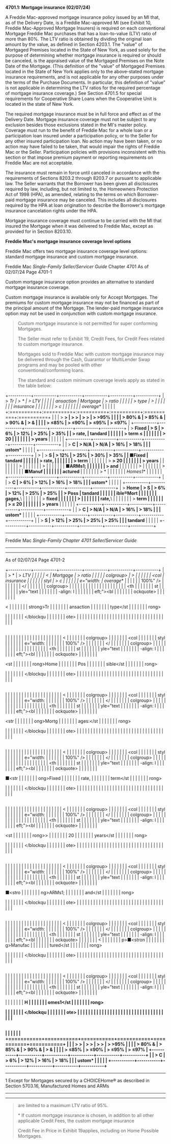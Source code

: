 **4701.1: Mortgage insurance (02/07/24)**

A Freddie Mac-approved mortgage insurance policy issued by an MI that,
as of the Delivery Date, is a Freddie Mac-approved MI (see Exhibit 10,
Freddie Mac-Approved Mortgage Insurers) is required on each conventional
Mortgage Freddie Mac purchases that has a loan-to-value (LTV) ratio of
more than 80%. The LTV ratio is obtained by dividing the original loan
amount by the value, as defined in Section 4203.1. The "value" of
Mortgaged Premises located in the State of New York, as used solely for
the purpose of determining whether mortgage insurance is required or
should be canceled, is the appraised value of the Mortgaged Premises on
the Note Date of the Mortgage. (This definition of the "value" of
Mortgaged Premises located in the State of New York applies only to the
above-stated mortgage insurance requirements, and is not applicable for
any other purposes under the terms of the Purchase Documents. In
particular, this definition of "value" is not applicable in determining
the LTV ratios for the required percentage of mortgage insurance
coverage.) See Section 4701.5 for special requirements for Cooperative
Share Loans when the Cooperative Unit is located in the state of New
York.

The required mortgage insurance must be in full force and effect as of
the Delivery Date. Mortgage insurance coverage must not be subject to
any exclusion besides those exclusions stated in the MI's master policy.
Coverage must run to the benefit of Freddie Mac for a whole loan or a
participation loan insured under a participation policy, or to the
Seller for any other insured participation loan. No action may have been
taken, or no action may have failed to be taken, that would impair the
rights of Freddie Mac or the Seller. Participation policies with
provisions inconsistent with this section or that impose premium payment
or reporting requirements on Freddie Mac are not acceptable.

The insurance must remain in force until canceled in accordance with the
requirements of Sections 8203.2 through 8203.7 or pursuant to applicable
law. The Seller warrants that the Borrower has been given all
disclosures required by law, including, but not limited to, the
Homeowners Protection Act of 1998 (HPA), as amended, relating to the
terms on which Borrower-paid mortgage insurance may be canceled. This
includes all disclosures required by the HPA at loan origination to
describe the Borrower's mortgage insurance cancelation rights under the
HPA.

Mortgage insurance coverage must continue to be carried with the MI that
insured the Mortgage when it was delivered to Freddie Mac, except as
provided for in Section 8203.10.

**Freddie Mac's mortgage insurance coverage level options**

Freddie Mac offers two mortgage insurance coverage level options:
standard mortgage insurance and custom mortgage insurance.

Freddie Mac *Single-Family Seller/Servicer Guide* Chapter 4701 As of
02/07/24 Page 4701-1

Custom mortgage insurance option provides an alternative to standard
mortgage insurance coverage.

Custom mortgage insurance is available only for Accept Mortgages. The
premiums for custom mortgage insurance may not be financed as part of
the principal amount of the Mortgage. The lender-paid mortgage insurance
option may not be used in conjunction with custom mortgage insurance.

> Custom mortgage insurance is not permitted for super conforming
> Mortgages.
>
> The Seller must refer to Exhibit 19, Credit Fees, for Credit Fees
> related to custom mortgage insurance.
>
> Mortgages sold to Freddie Mac with custom mortgage insurance may be
> delivered through the Cash, Guarantor or MultiLender Swap programs and
> may be pooled with other\
> conventional/conforming loans.
>
> The standard and custom minimum coverage levels apply as stated in the
> table below:

+-----------+-----------+-----------+-----------+-----------+-----------+
| > **Tr    | > *       | > **LTV   |           |           |           |
| ansaction | *Mortgage | > ratio** |           |           |           |
| > type**  | >         |           |           |           |           |
|           | insurance |           |           |           |           |
|           | > c       |           |           |           |           |
|           | overage** |           |           |           |           |
+:==========+:==========+:==========+:==========+:==========+:==========+
|           |           | > **\>    | > **\>    | > **\>    | > **\>95% |
|           |           | > 80% &   | > 85% &   | > 90% &   | > &       |
|           |           | > ≤85%**  | > ≤90%**  | > ≤95%**  | > ≤97%**  |
+-----------+-----------+-----------+-----------+-----------+-----------+
| > **Fixed | > **S     | > 6%      | > 12%     | > 25%     | > 35%     |
| > rate,   | tandard** |           |           |           |           |
| > term ≤  |           |           |           |           |           |
| > 20      |           |           |           |           |           |
| > years** |           |           |           |           |           |
+-----------+-----------+-----------+-----------+-----------+-----------+
|           | > **C     | > N/A     | > N/A     | > 16%     | > 18%     |
|           | ustom\*** |           |           |           |           |
+-----------+-----------+-----------+-----------+-----------+-----------+
| >         | > **S     | > 12%     | > 25%     | > 30%     | > 35%     |
|  ■**Fixed | tandard** |           |           |           |           |
| > rate,   |           |           |           |           |           |
| > term**  |           |           |           |           |           |
| > **\> 20 |           |           |           |           |           |
| > years** |           |           |           |           |           |
| >         |           |           |           |           |           |
| >         |           |           |           |           |           |
| ■**ARMs1; |           |           |           |           |           |
| > and**   |           |           |           |           |           |
| >         |           |           |           |           |           |
| >         |           |           |           |           |           |
|  ■**Manuf |           |           |           |           |           |
| actured** |           |           |           |           |           |
| > *       |           |           |           |           |           |
| *Homes1** |           |           |           |           |           |
+-----------+-----------+-----------+-----------+-----------+-----------+
|           | > **C     | > 6%      | > 12%     | > 16%     | > 18%     |
|           | ustom\*** |           |           |           |           |
+-----------+-----------+-----------+-----------+-----------+-----------+
| > **Home  | > **S     | > 6%      | > 12%     | > 25%     | > 25%     |
| > Poss    | tandard** |           |           |           |           |
| ible®Mort |           |           |           |           |           |
| gages,**\ |           |           |           |           |           |
| > **fixed |           |           |           |           |           |
| >         |           |           |           |           |           |
|  rate,**\ |           |           |           |           |           |
| > **term  |           |           |           |           |           |
| > ≤ 20    |           |           |           |           |           |
| > years** |           |           |           |           |           |
+-----------+-----------+-----------+-----------+-----------+-----------+
|           | > **C     | > N/A     | > N/A     | > 16%     | > 18%     |
|           | ustom\*** |           |           |           |           |
+-----------+-----------+-----------+-----------+-----------+-----------+
|           | > **S     | > 12%     | > 25%     | > 25%     | > 25%     |
|           | tandard** |           |           |           |           |
+-----------+-----------+-----------+-----------+-----------+-----------+

  -----------------------------------------------------------------------
  Freddie Mac *Single-Family          Chapter 4701
  Seller/Servicer Guide*              
  ----------------------------------- -----------------------------------

  -----------------------------------------------------------------------

As of 02/07/24 Page 4701-2

+-----------+-----------+-----------+-----------+-----------+-----------+
| <table>   | > *       | > **LTV   |           |           |           |
| <         | *Mortgage | > ratio** |           |           |           |
| colgroup> | >         |           |           |           |           |
| <col      | insurance |           |           |           |           |
| styl      | > c       |           |           |           |           |
| e="width: | overage** |           |           |           |           |
|  100%" /> |           |           |           |           |           |
| </        |           |           |           |           |           |
| colgroup> |           |           |           |           |           |
| <thead>   |           |           |           |           |           |
| <tr>      |           |           |           |           |           |
| <th       |           |           |           |           |           |
| st        |           |           |           |           |           |
| yle="text |           |           |           |           |           |
| -align: l |           |           |           |           |           |
| eft;"><bl |           |           |           |           |           |
| ockquote> |           |           |           |           |           |
| <p><      |           |           |           |           |           |
| strong>Tr |           |           |           |           |           |
| ansaction |           |           |           |           |           |
| type</st  |           |           |           |           |           |
| rong></p> |           |           |           |           |           |
| </blockqu |           |           |           |           |           |
| ote></th> |           |           |           |           |           |
| </tr>     |           |           |           |           |           |
| </thead>  |           |           |           |           |           |
| <tbody>   |           |           |           |           |           |
| </tbody>  |           |           |           |           |           |
| </table>  |           |           |           |           |           |
|           |           |           |           |           |           |
| <table>   |           |           |           |           |           |
| <         |           |           |           |           |           |
| colgroup> |           |           |           |           |           |
| <col      |           |           |           |           |           |
| styl      |           |           |           |           |           |
| e="width: |           |           |           |           |           |
|  100%" /> |           |           |           |           |           |
| </        |           |           |           |           |           |
| colgroup> |           |           |           |           |           |
| <thead>   |           |           |           |           |           |
| <tr>      |           |           |           |           |           |
| <th       |           |           |           |           |           |
| st        |           |           |           |           |           |
| yle="text |           |           |           |           |           |
| -align: l |           |           |           |           |           |
| eft;"><bl |           |           |           |           |           |
| ockquote> |           |           |           |           |           |
| <p><st    |           |           |           |           |           |
| rong>Home |           |           |           |           |           |
| Pos       |           |           |           |           |           |
| sible</st |           |           |           |           |           |
| rong></p> |           |           |           |           |           |
| </blockqu |           |           |           |           |           |
| ote></th> |           |           |           |           |           |
| </tr>     |           |           |           |           |           |
| </thead>  |           |           |           |           |           |
| <tbody>   |           |           |           |           |           |
| </tbody>  |           |           |           |           |           |
| </table>  |           |           |           |           |           |
|           |           |           |           |           |           |
| <table>   |           |           |           |           |           |
| <         |           |           |           |           |           |
| colgroup> |           |           |           |           |           |
| <col      |           |           |           |           |           |
| styl      |           |           |           |           |           |
| e="width: |           |           |           |           |           |
|  100%" /> |           |           |           |           |           |
| </        |           |           |           |           |           |
| colgroup> |           |           |           |           |           |
| <thead>   |           |           |           |           |           |
| <tr>      |           |           |           |           |           |
| <th       |           |           |           |           |           |
| st        |           |           |           |           |           |
| yle="text |           |           |           |           |           |
| -align: l |           |           |           |           |           |
| eft;"><bl |           |           |           |           |           |
| ockquote> |           |           |           |           |           |
| <p><str   |           |           |           |           |           |
| ong>Mortg |           |           |           |           |           |
| ages:</st |           |           |           |           |           |
| rong></p> |           |           |           |           |           |
| </blockqu |           |           |           |           |           |
| ote></th> |           |           |           |           |           |
| </tr>     |           |           |           |           |           |
| </thead>  |           |           |           |           |           |
| <tbody>   |           |           |           |           |           |
| </tbody>  |           |           |           |           |           |
| </table>  |           |           |           |           |           |
|           |           |           |           |           |           |
| <table>   |           |           |           |           |           |
| <         |           |           |           |           |           |
| colgroup> |           |           |           |           |           |
| <col      |           |           |           |           |           |
| styl      |           |           |           |           |           |
| e="width: |           |           |           |           |           |
|  100%" /> |           |           |           |           |           |
| </        |           |           |           |           |           |
| colgroup> |           |           |           |           |           |
| <thead>   |           |           |           |           |           |
| <tr>      |           |           |           |           |           |
| <th       |           |           |           |           |           |
| st        |           |           |           |           |           |
| yle="text |           |           |           |           |           |
| -align: l |           |           |           |           |           |
| eft;"><bl |           |           |           |           |           |
| ockquote> |           |           |           |           |           |
| <p>■<str  |           |           |           |           |           |
| ong>Fixed |           |           |           |           |           |
| rate,     |           |           |           |           |           |
| term</st  |           |           |           |           |           |
| rong></p> |           |           |           |           |           |
| </blockqu |           |           |           |           |           |
| ote></th> |           |           |           |           |           |
| </tr>     |           |           |           |           |           |
| </thead>  |           |           |           |           |           |
| <tbody>   |           |           |           |           |           |
| </tbody>  |           |           |           |           |           |
| </table>  |           |           |           |           |           |
|           |           |           |           |           |           |
| <table>   |           |           |           |           |           |
| <         |           |           |           |           |           |
| colgroup> |           |           |           |           |           |
| <col      |           |           |           |           |           |
| styl      |           |           |           |           |           |
| e="width: |           |           |           |           |           |
|  100%" /> |           |           |           |           |           |
| </        |           |           |           |           |           |
| colgroup> |           |           |           |           |           |
| <thead>   |           |           |           |           |           |
| <tr>      |           |           |           |           |           |
| <th       |           |           |           |           |           |
| st        |           |           |           |           |           |
| yle="text |           |           |           |           |           |
| -align: l |           |           |           |           |           |
| eft;"><bl |           |           |           |           |           |
| ockquote> |           |           |           |           |           |
| <p><st    |           |           |           |           |           |
| rong>&gt; |           |           |           |           |           |
| 20        |           |           |           |           |           |
| years</st |           |           |           |           |           |
| rong></p> |           |           |           |           |           |
| </blockqu |           |           |           |           |           |
| ote></th> |           |           |           |           |           |
| </tr>     |           |           |           |           |           |
| </thead>  |           |           |           |           |           |
| <tbody>   |           |           |           |           |           |
| </tbody>  |           |           |           |           |           |
| </table>  |           |           |           |           |           |
|           |           |           |           |           |           |
| <table>   |           |           |           |           |           |
| <         |           |           |           |           |           |
| colgroup> |           |           |           |           |           |
| <col      |           |           |           |           |           |
| styl      |           |           |           |           |           |
| e="width: |           |           |           |           |           |
|  100%" /> |           |           |           |           |           |
| </        |           |           |           |           |           |
| colgroup> |           |           |           |           |           |
| <thead>   |           |           |           |           |           |
| <tr>      |           |           |           |           |           |
| <th       |           |           |           |           |           |
| st        |           |           |           |           |           |
| yle="text |           |           |           |           |           |
| -align: l |           |           |           |           |           |
| eft;"><bl |           |           |           |           |           |
| ockquote> |           |           |           |           |           |
| <p>■<stro |           |           |           |           |           |
| ng>ARMs1; |           |           |           |           |           |
| and</st   |           |           |           |           |           |
| rong></p> |           |           |           |           |           |
| </blockqu |           |           |           |           |           |
| ote></th> |           |           |           |           |           |
| </tr>     |           |           |           |           |           |
| </thead>  |           |           |           |           |           |
| <tbody>   |           |           |           |           |           |
| </tbody>  |           |           |           |           |           |
| </table>  |           |           |           |           |           |
|           |           |           |           |           |           |
| <table>   |           |           |           |           |           |
| <         |           |           |           |           |           |
| colgroup> |           |           |           |           |           |
| <col      |           |           |           |           |           |
| styl      |           |           |           |           |           |
| e="width: |           |           |           |           |           |
|  100%" /> |           |           |           |           |           |
| </        |           |           |           |           |           |
| colgroup> |           |           |           |           |           |
| <thead>   |           |           |           |           |           |
| <tr>      |           |           |           |           |           |
| <th       |           |           |           |           |           |
| st        |           |           |           |           |           |
| yle="text |           |           |           |           |           |
| -align: l |           |           |           |           |           |
| eft;"><bl |           |           |           |           |           |
| ockquote> |           |           |           |           |           |
| <         |           |           |           |           |           |
| p>■<stron |           |           |           |           |           |
| g>Manufac |           |           |           |           |           |
| tured</st |           |           |           |           |           |
| rong></p> |           |           |           |           |           |
| </blockqu |           |           |           |           |           |
| ote></th> |           |           |           |           |           |
| </tr>     |           |           |           |           |           |
| </thead>  |           |           |           |           |           |
| <tbody>   |           |           |           |           |           |
| </tbody>  |           |           |           |           |           |
| </table>  |           |           |           |           |           |
|           |           |           |           |           |           |
| <table>   |           |           |           |           |           |
| <         |           |           |           |           |           |
| colgroup> |           |           |           |           |           |
| <col      |           |           |           |           |           |
| styl      |           |           |           |           |           |
| e="width: |           |           |           |           |           |
|  100%" /> |           |           |           |           |           |
| </        |           |           |           |           |           |
| colgroup> |           |           |           |           |           |
| <thead>   |           |           |           |           |           |
| <tr>      |           |           |           |           |           |
| <th       |           |           |           |           |           |
| st        |           |           |           |           |           |
| yle="text |           |           |           |           |           |
| -align: l |           |           |           |           |           |
| eft;"><bl |           |           |           |           |           |
| ockquote> |           |           |           |           |           |
| <p>       |           |           |           |           |           |
| <strong>H |           |           |           |           |           |
| omes1</st |           |           |           |           |           |
| rong></p> |           |           |           |           |           |
| </blockqu |           |           |           |           |           |
| ote></th> |           |           |           |           |           |
| </tr>     |           |           |           |           |           |
| </thead>  |           |           |           |           |           |
| <tbody>   |           |           |           |           |           |
| </tbody>  |           |           |           |           |           |
| </table>  |           |           |           |           |           |
+===========+===========+===========+===========+===========+===========+
|           |           | > **\>    | > **\>    | > **\>    | > **\>95% |
|           |           | > 80% &   | > 85% &   | > 90% &   | > &       |
|           |           | > ≤85%**  | > ≤90%**  | > ≤95%**  | > ≤97%**  |
+-----------+-----------+-----------+-----------+-----------+-----------+
|           | > **C     | > 6%      | > 12%     | > 16%     | > 18%     |
|           | ustom\*** |           |           |           |           |
+-----------+-----------+-----------+-----------+-----------+-----------+

  -----------------------------------------------------------------------
  1                                   Except for Mortgages secured by a
                                      CHOICEHome® as described in Section
                                      5703.16, Manufactured Homes and
                                      ARMs
  ----------------------------------- -----------------------------------

  -----------------------------------------------------------------------

> are limited to a maximum LTV ratio of 95%.
>
> \* If custom mortgage insurance is chosen, in addition to all other
> applicable Credit Fees, the custom mortgage insurance
>
> Credit Fee in Price in Exhibit 19applies, including on Home Possible
> Mortgages.